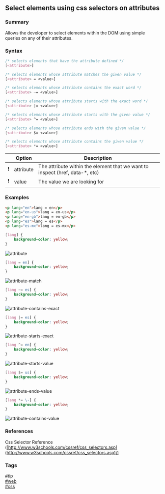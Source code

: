 ## Select elements using css selectors on attributes

### Summary
Allows the developer to select elements within the DOM using simple queries on any of their attributes.  

### Syntax
```css
/* selects elements that have the attribute defined */
[<attribute>]

/* selects elements whose attribute matches the given value */
[<attribute> = <value>]

/* selects elements whose attribute contains the exact word */
[<attribute> ~= <value>]

/* selects elements whose attribute starts with the exact word */
[<attribute> |= <value>]

/* selects elements whose attribute starts with the given value */
[<attribute> ^= <value>]

/* selects elements whose attribute ends with the given value */
[<attribute> $= <value>]

/* selects elements whose attribute contains the given value */
[<attribute> *= <value>]
```

|               | Option    | Description                                                                  |
| :-----------: | --------- | ---------------------------------------------------------------------------- |
| :exclamation: | attribute | The attribute within the element that we want to inspect (href, data-*, etc) |
| :exclamation: | value     | The value we are looking for                                                 |  

### Examples
```html
<p lang="en">lang = en</p>
<p lang="en-us">lang = en-us</p>
<p lang="en-gb">lang = en-gb</p>
<p lang="es">lang = es</p>
<p lang="es-mx">lang = es-mx</p>
```

```css
[lang] {
    background-color: yellow;
}
```

![attribute](https://cloud.githubusercontent.com/assets/19519411/21399097/c3834cfc-c76f-11e6-8199-df537b1ff6aa.png)  

```css
[lang = en] {
    background-color: yellow;
}
```

![attribute-match](https://cloud.githubusercontent.com/assets/19519411/21399096/c3835260-c76f-11e6-8f16-8f213be63d04.png)  

```css
[lang ~= es] {
    background-color: yellow;
}
```

![attribute-contains-exact](https://cloud.githubusercontent.com/assets/19519411/21399098/c383bc46-c76f-11e6-826c-ee7922b6eb3d.png)  

```css
[lang |= es] {
    background-color: yellow;
}
```

![attribute-starts-exact](https://cloud.githubusercontent.com/assets/19519411/21399100/c386d930-c76f-11e6-89df-22d2658cc0e3.png)  

```css
[lang ^= en] {
    background-color: yellow;
}
```

![attribute-starts-value](https://cloud.githubusercontent.com/assets/19519411/21399101/c38bc49a-c76f-11e6-887d-456d3b4fb570.png)  

```css
[lang $= us] {
    background-color: yellow;
}
```

![attribute-ends-value](https://cloud.githubusercontent.com/assets/19519411/21399099/c3841c18-c76f-11e6-9a18-c91f49132c1b.png)  

```css
[lang *= \-] {
    background-color: yellow;
}
```

![attribute-contains-value](https://cloud.githubusercontent.com/assets/19519411/21399095/c38327f4-c76f-11e6-940d-04b3035666d5.png)  

### References
Css Selector Reference \([http://www.w3schools.com/cssref/css_selectors.asp](http://www.w3schools.com/cssref/css_selectors.asp)\)  

### Tags
[#tip](../../tips.md)  
[#web](../web.md)  
[#css](css.md)